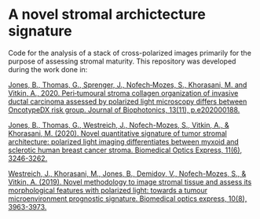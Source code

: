 # A novel stromal archictecture signature
Code for the analysis of a stack of cross-polarized images primarily for the purpose of assessing stromal maturity. This repository was developed during the work done in:

[Jones, B., Thomas, G., Sprenger, J., Nofech‐Mozes, S., Khorasani, M. and Vitkin, A., 2020. Peri‐tumoural stroma collagen organization of invasive ductal carcinoma assessed by polarized light microscopy differs between OncotypeDX risk group. Journal of Biophotonics, 13(11), p.e202000188.](https://onlinelibrary.wiley.com/doi/abs/10.1002/jbio.202000188)

[Jones, B., Thomas, G., Westreich, J., Nofech-Mozes, S., Vitkin, A., & Khorasani, M. (2020). Novel quantitative signature of tumor stromal architecture: polarized light imaging differentiates between myxoid and sclerotic human breast cancer stroma. Biomedical Optics Express, 11(6), 3246-3262.](https://www.osapublishing.org/boe/abstract.cfm?uri=boe-11-6-3246)

[Westreich, J., Khorasani, M., Jones, B., Demidov, V., Nofech-Mozes, S., & Vitkin, A. (2019). Novel methodology to image stromal tissue and assess its morphological features with polarized light: towards a tumour microenvironment prognostic signature. Biomedical optics express, 10(8), 3963-3973.](https://www.osapublishing.org/boe/abstract.cfm?uri=boe-10-8-3963)


